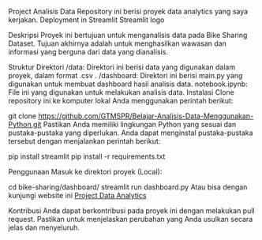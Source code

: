 Project Analisis Data
Repository ini berisi proyek data analytics yang saya kerjakan. Deployment in Streamlit Streamlit logo

Deskripsi
Proyek ini bertujuan untuk menganalisis data pada Bike Sharing Dataset. Tujuan akhirnya adalah untuk menghasilkan wawasan dan informasi yang berguna dari data yang dianalisis.

Struktur Direktori
/data: Direktori ini berisi data yang digunakan dalam proyek, dalam format .csv .
/dashboard: Direktori ini berisi main.py yang digunakan untuk membuat dashboard hasil analisis data.
notebook.ipynb: File ini yang digunakan untuk melakukan analisis data.
Instalasi
Clone repository ini ke komputer lokal Anda menggunakan perintah berikut:

git clone https://github.com/GTMSPR/Belajar-Analisis-Data-Menggunakan-Python.git
Pastikan Anda memiliki lingkungan Python yang sesuai dan pustaka-pustaka yang diperlukan. Anda dapat menginstal pustaka-pustaka tersebut dengan menjalankan perintah berikut:

pip install streamlit
pip install -r requirements.txt

Penggunaan
Masuk ke direktori proyek (Local):

cd bike-sharing/dashboard/
streamlit run dashboard.py
Atau bisa dengan kunjungi website ini [Project Data Analytics]()

Kontribusi
Anda dapat berkontribusi pada proyek ini dengan melakukan pull request. Pastikan untuk menjelaskan perubahan yang Anda usulkan secara jelas dan menyeluruh.
